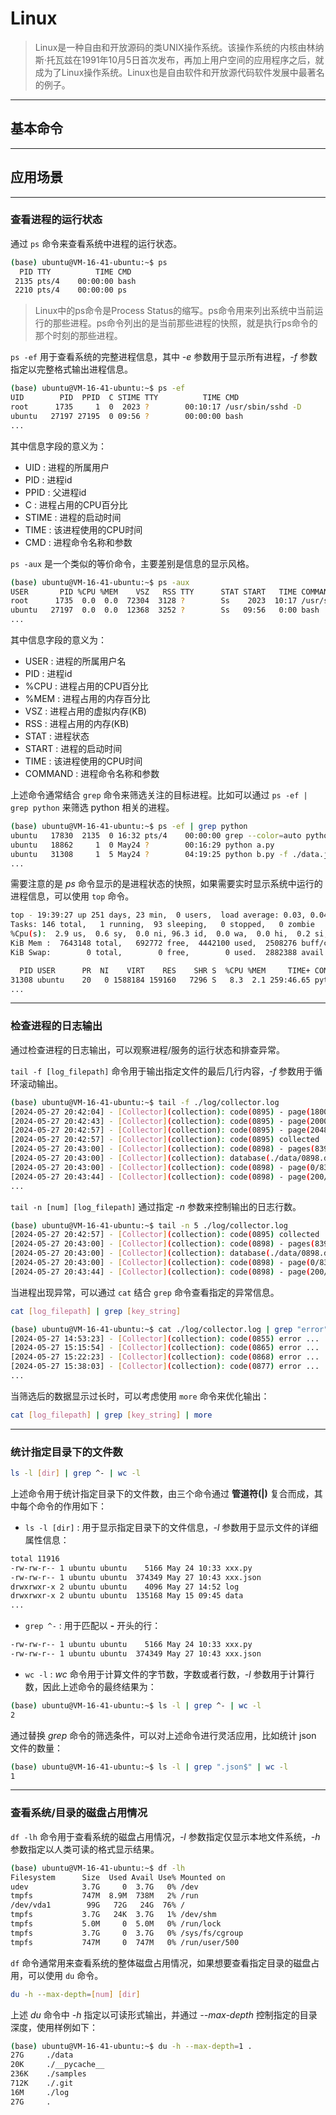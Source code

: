 # Linux

> Linux是一种自由和开放源码的类UNIX操作系统。该操作系统的内核由林纳斯·托瓦兹在1991年10月5日首次发布，再加上用户空间的应用程序之后，就成为了Linux操作系统。Linux也是自由软件和开放源代码软件发展中最著名的例子。

--------------------------------------------------
## 基本命令

--------------------------------------------------
## 应用场景

--------------------------------------------------
### 查看进程的运行状态

通过 ```ps``` 命令来查看系统中进程的运行状态。

```sh
(base) ubuntu@VM-16-41-ubuntu:~$ ps
  PID TTY          TIME CMD
 2135 pts/4    00:00:00 bash
 2210 pts/4    00:00:00 ps 
```

> Linux中的ps命令是Process Status的缩写。ps命令用来列出系统中当前运行的那些进程。ps命令列出的是当前那些进程的快照，就是执行ps命令的那个时刻的那些进程。

```ps -ef``` 用于查看系统的完整进程信息，其中 *-e* 参数用于显示所有进程，*-f* 参数指定以完整格式输出进程信息。

```sh
(base) ubuntu@VM-16-41-ubuntu:~$ ps -ef
UID        PID  PPID  C STIME TTY          TIME CMD
root      1735     1  0  2023 ?        00:10:17 /usr/sbin/sshd -D
ubuntu   27197 27195  0 09:56 ?        00:00:00 bash
...
```

其中信息字段的意义为：
 * UID : 进程的所属用户
 * PID : 进程id
 * PPID : 父进程id
 * C : 进程占用的CPU百分比
 * STIME : 进程的启动时间
 * TIME : 该进程使用的CPU时间
 * CMD : 进程命令名称和参数

```ps -aux``` 是一个类似的等价命令，主要差别是信息的显示风格。

```sh
(base) ubuntu@VM-16-41-ubuntu:~$ ps -aux
USER       PID %CPU %MEM    VSZ   RSS TTY      STAT START   TIME COMMAND
root      1735  0.0  0.0  72304  3128 ?        Ss    2023  10:17 /usr/sbin/sshd -D
ubuntu   27197  0.0  0.0  12368  3252 ?        Ss   09:56   0:00 bash
...
```

其中信息字段的意义为：
 * USER : 进程的所属用户名
 * PID : 进程id
 * %CPU : 进程占用的CPU百分比
 * %MEM : 进程占用的内存百分比
 * VSZ : 进程占用的虚拟内存(KB)
 * RSS : 进程占用的内存(KB)
 * STAT : 进程状态
 * START : 进程的启动时间
 * TIME : 该进程使用的CPU时间
 * COMMAND : 进程命令名称和参数

上述命令通常结合 ```grep``` 命令来筛选关注的目标进程。比如可以通过 ```ps -ef | grep python``` 来筛选 python 相关的进程。

```sh
(base) ubuntu@VM-16-41-ubuntu:~$ ps -ef | grep python
ubuntu   17830  2135  0 16:32 pts/4    00:00:00 grep --color=auto python
ubuntu   18862     1  0 May24 ?        00:16:29 python a.py
ubuntu   31308     1  5 May24 ?        04:19:25 python b.py -f ./data.json
...
```

需要注意的是 *ps* 命令显示的是进程状态的快照，如果需要实时显示系统中运行的进程信息，可以使用 ```top``` 命令。

```sh
top - 19:39:27 up 251 days, 23 min,  0 users,  load average: 0.03, 0.04, 0.04
Tasks: 146 total,   1 running,  93 sleeping,   0 stopped,   0 zombie
%Cpu(s):  2.9 us,  0.6 sy,  0.0 ni, 96.3 id,  0.0 wa,  0.0 hi,  0.2 si,  0.0 st
KiB Mem :  7643148 total,   692772 free,  4442100 used,  2508276 buff/cache
KiB Swap:        0 total,        0 free,        0 used.  2882388 avail Mem 

  PID USER      PR  NI    VIRT    RES    SHR S  %CPU %MEM     TIME+ COMMAND                                                                                        
31308 ubuntu    20   0 1588184 159160   7296 S   8.3  2.1 259:46.65 python
...   
```

--------------------------------------------------
### 检查进程的日志输出

通过检查进程的日志输出，可以观察进程/服务的运行状态和排查异常。

```tail -f [log_filepath]``` 命令用于输出指定文件的最后几行内容，*-f* 参数用于循环滚动输出。

```sh
(base) ubuntu@VM-16-41-ubuntu:~$ tail -f ./log/collector.log
[2024-05-27 20:42:04] - [Collector](collection): code(0895) - page(1800/2048) - data(143565/163813)
[2024-05-27 20:42:43] - [Collector](collection): code(0895) - page(2000/2048) - data(159519/163813)
[2024-05-27 20:42:57] - [Collector](collection): code(0895) - page(2048/2048) - data(163308/163813)
[2024-05-27 20:42:57] - [Collector](collection): code(0895) collected
[2024-05-27 20:43:00] - [Collector](collection): code(0898) - pages(839) - data(67115)
[2024-05-27 20:43:00] - [Collector](collection): database(./data/0898.db) connected
[2024-05-27 20:43:00] - [Collector](collection): code(0898) - page(0/839) - data(0/67115)
[2024-05-27 20:43:44] - [Collector](collection): code(0898) - page(200/839) - data(15998/67115)
...
```

```tail -n [num] [log_filepath]``` 通过指定 *-n* 参数来控制输出的日志行数。

```sh
(base) ubuntu@VM-16-41-ubuntu:~$ tail -n 5 ./log/collector.log
[2024-05-27 20:42:57] - [Collector](collection): code(0895) collected
[2024-05-27 20:43:00] - [Collector](collection): code(0898) - pages(839) - data(67115)
[2024-05-27 20:43:00] - [Collector](collection): database(./data/0898.db) connected
[2024-05-27 20:43:00] - [Collector](collection): code(0898) - page(0/839) - data(0/67115)
[2024-05-27 20:43:44] - [Collector](collection): code(0898) - page(200/839) - data(15998/67115)
```

当进程出现异常，可以通过 ```cat``` 结合 ```grep``` 命令查看指定的异常信息。

```sh
cat [log_filepath] | grep [key_string]
```

```sh
(base) ubuntu@VM-16-41-ubuntu:~$ cat ./log/collector.log | grep "error"
[2024-05-27 14:53:23] - [Collector](collection): code(0855) error ...
[2024-05-27 15:15:54] - [Collector](collection): code(0865) error ...
[2024-05-27 15:22:23] - [Collector](collection): code(0868) error ...
[2024-05-27 15:38:03] - [Collector](collection): code(0877) error ...
...
```

当筛选后的数据显示过长时，可以考虑使用 ```more``` 命令来优化输出：

```sh
cat [log_filepath] | grep [key_string] | more
```

--------------------------------------------------
### 统计指定目录下的文件数

```sh
ls -l [dir] | grep ^- | wc -l
```

上述命令用于统计指定目录下的文件数，由三个命令通过 **管道符(|)** 复合而成，其中每个命令的作用如下：

* ```ls -l [dir]``` : 用于显示指定目录下的文件信息，*-l* 参数用于显示文件的详细属性信息：

```sh
total 11916
-rw-rw-r-- 1 ubuntu ubuntu    5166 May 24 10:33 xxx.py
-rw-rw-r-- 1 ubuntu ubuntu  374349 May 27 10:43 xxx.json
drwxrwxr-x 2 ubuntu ubuntu    4096 May 27 14:52 log
drwxrwxr-x 2 ubuntu ubuntu  135168 May 15 09:45 data
...
```

* ```grep ^-``` : 用于匹配以 **-** 开头的行：

```sh
-rw-rw-r-- 1 ubuntu ubuntu    5166 May 24 10:33 xxx.py
-rw-rw-r-- 1 ubuntu ubuntu  374349 May 27 10:43 xxx.json
```

* ```wc -l``` : *wc* 命令用于计算文件的字节数，字数或者行数，*-l* 参数用于计算行数，因此上述命令的最终结果为：

```sh
(base) ubuntu@VM-16-41-ubuntu:~$ ls -l | grep ^- | wc -l
2
```

通过替换 *grep* 命令的筛选条件，可以对上述命令进行灵活应用，比如统计 json 文件的数量：

```sh
(base) ubuntu@VM-16-41-ubuntu:~$ ls -l | grep ".json$" | wc -l
1
```

--------------------------------------------------
### 查看系统/目录的磁盘占用情况

```df -lh``` 命令用于查看系统的磁盘占用情况，*-l* 参数指定仅显示本地文件系统，*-h* 参数指定以人类可读的格式显示结果。

```sh
(base) ubuntu@VM-16-41-ubuntu:~$ df -lh
Filesystem      Size  Used Avail Use% Mounted on
udev            3.7G     0  3.7G   0% /dev
tmpfs           747M  8.9M  738M   2% /run
/dev/vda1        99G   72G   24G  76% /
tmpfs           3.7G   24K  3.7G   1% /dev/shm
tmpfs           5.0M     0  5.0M   0% /run/lock
tmpfs           3.7G     0  3.7G   0% /sys/fs/cgroup
tmpfs           747M     0  747M   0% /run/user/500
```

```df``` 命令通常用来查看系统的整体磁盘占用情况，如果想要查看指定目录的磁盘占用，可以使用 ```du``` 命令。

```sh
du -h --max-depth=[num] [dir]
``` 

上述 *du* 命令中 *-h* 指定以可读形式输出，并通过 *--max-depth* 控制指定的目录深度，使用样例如下：

```sh
(base) ubuntu@VM-16-41-ubuntu:~$ du -h --max-depth=1 .
27G     ./data
20K     ./__pycache__
236K    ./samples
712K    ./.git
16M     ./log
27G     .
```

